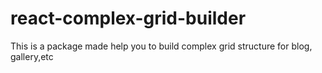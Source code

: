 # react-complex-grid-builder
This is a package made help you to build complex grid structure for blog, gallery,etc
